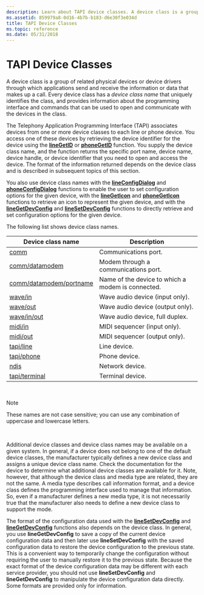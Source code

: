 ```yaml
---
description: Learn about TAPI device classes. A device class is a group of devices or device drivers through which applications send and receive call information or data.
ms.assetid: 859979a8-0d16-4b7b-b183-d6e30f3e034d
title: TAPI Device Classes
ms.topic: reference
ms.date: 05/31/2018
---
```


# TAPI Device Classes

A device class is a group of related physical devices or device drivers through which applications send and receive the information or data that makes up a call. Every device class has a *device class name* that uniquely identifies the class, and provides information about the programming interface and commands that can be used to open and communicate with the devices in the class.

The Telephony Application Programming Interface (TAPI) associates devices from one or more device classes to each line or phone device. You access one of these devices by retrieving the device identifier for the device using the [**lineGetID**](/windows/desktop/api/Tapi/nf-tapi-linegetid) or [**phoneGetID**](/windows/desktop/api/Tapi/nf-tapi-phonegetid) function. You supply the device class name, and the function returns the specific port name, device name, device handle, or device identifier that you need to open and access the device. The format of the information returned depends on the device class and is described in subsequent topics of this section.

You also use device class names with the [**lineConfigDialog**](/windows/desktop/api/Tapi/nf-tapi-lineconfigdialog) and [**phoneConfigDialog**](/windows/desktop/api/Tapi/nf-tapi-phoneconfigdialog) functions to enable the user to set configuration options for the given device, with the [**lineGetIcon**](/windows/desktop/api/Tapi/nf-tapi-linegeticon) and [**phoneGetIcon**](/windows/desktop/api/Tapi/nf-tapi-phonegeticon) functions to retrieve an icon to represent the given device, and with the [**lineGetDevConfig**](/windows/desktop/api/Tapi/nf-tapi-linegetdevconfig) and [**lineSetDevConfig**](/windows/desktop/api/Tapi/nf-tapi-linesetdevconfig) functions to directly retrieve and set configuration options for the given device.

The following list shows device class names.



| Device class name                                      | Description                                       |
|--------------------------------------------------------|---------------------------------------------------|
| [comm](comm.md)                                       | Communications port.                              |
| [comm/datamodem](comm-datamodem.md)                   | Modem through a communications port.              |
| [comm/datamodem/portname](comm-datamodem-portname.md) | Name of the device to which a modem is connected. |
| [wave/in](wave-in.md)                                 | Wave audio device (input only).                   |
| [wave/out](wave-out.md)                               | Wave audio device (output only).                  |
| [wave/in/out](wave-in-out.md)                         | Wave audio device, full duplex.                   |
| [midi/in](midi-in.md)                                 | MIDI sequencer (input only).                      |
| [midi/out](midi-out.md)                               | MIDI sequencer (output only).                     |
| [tapi/line](tapi-line.md)                             | Line device.                                      |
| [tapi/phone](tapi-phone.md)                           | Phone device.                                     |
| [ndis](ndis.md)                                       | Network device.                                   |
| [tapi/terminal](tapi-terminal.md)                     | Terminal device.                                  |



 

> [!Note]  
> These names are not case sensitive; you can use any combination of uppercase and lowercase letters.

 

Additional device classes and device class names may be available on a given system. In general, if a device does not belong to one of the default device classes, the manufacturer typically defines a new device class and assigns a unique device class name. Check the documentation for the device to determine what additional device classes are available for it. Note, however, that although the device class and media type are related, they are not the same. A media type describes call information format, and a device class defines the programming interface used to manage that information. So, even if a manufacturer defines a new media type, it is not necessarily true that the manufacturer also needs to define a new device class to support the mode.

The format of the configuration data used with the [**lineSetDevConfig**](/windows/desktop/api/Tapi/nf-tapi-linesetdevconfig) and [**lineGetDevConfig**](/windows/desktop/api/Tapi/nf-tapi-linegetdevconfig) functions also depends on the device class. In general, you use **lineGetDevConfig** to save a copy of the current device configuration data and then later use **lineSetDevConfig** with the saved configuration data to restore the device configuration to the previous state. This is a convenient way to temporarily change the configuration without requiring the user to manually restore it to the previous state. Because the exact format of the device configuration data may be different with each service provider, you should not use **lineSetDevConfig** and **lineGetDevConfig** to manipulate the device configuration data directly. Some formats are provided only for information.

 

 



